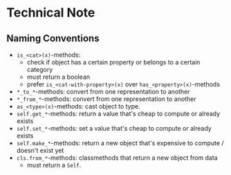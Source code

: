 # Technical Note

## Naming Conventions

- `is_<cat>(x)`-methods:
  - check if object has a certain property or belongs to a certain category
  - must return a boolean
  - prefer `is_<cat-with-property>(x)` over `has_<property>(x)`-methods
- `*_to_*`-methods: convert from one representation to another
- `*_from_*`-methods: convert from one representation to another
- `as_<type>(x)`-methods: cast object to type.
- `self.get_*`-methods: return a value that's cheap to compute or already exists
- `self.set_*`-methods: set a value that's cheap to compute or already exists
- `self.make_*`-methods: return a new object that's expensive to compute / doesn't exist yet
- `cls.from_*`-methods: classmethods that return a new object from data
  - must return a `Self`.

